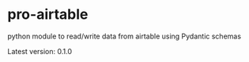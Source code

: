 # pro-airtable
python module to read/write data from airtable using Pydantic schemas

Latest version: 0.1.0
